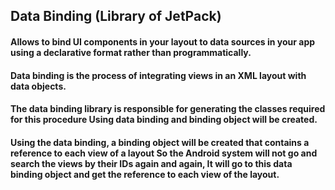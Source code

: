 ## Data Binding (Library of JetPack) 
#### Allows to bind UI components in your layout to data sources in your app using a declarative format rather than programmatically. 
#### Data binding is the process of integrating views in an XML layout with data objects.
#### The data binding library is responsible for generating the classes required for this procedure Using data binding and binding object will be created.
#### Using the data binding, a binding object will be created that contains a reference to each view of a layout So the Android system will not go and search the views by their IDs again and again, It will go to this data binding object and get the reference to each view of the layout.
